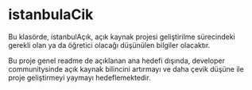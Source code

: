 istanbulaCik
============

Bu klasörde, istanbulAçık, açık kaynak projesi geliştirilme sürecindeki gerekli olan ya da öğretici olacağı düşünülen bilgiler olacaktır.

Bu proje genel readme de açıklanan ana hedefi dışında, developer communitysinde açık kaynak bilincini artırmayı ve daha çevik düşüne ile proje geliştirmeyi yaymayı hedeflemektedir.

 
